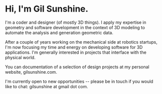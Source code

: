 # Hi, I'm Gil Sunshine. 

I'm a coder and designer (of mostly 3D things). I apply my expertise in geometry and software development in the context of 3D modeling to automate the analysis and generation geometric data.

After a couple of years working on the mechanical side at robotics startups, I'm now focusing my time and energy on developing software for 3D applications. I'm generally interested in projects that interface with the physical world.

You can documentation of a selection of design projects at my personal website, gilsunshine.com.

I'm currently open to new opportunities -- please be in touch if you would like to chat: gilsunshine at gmail dot com.

